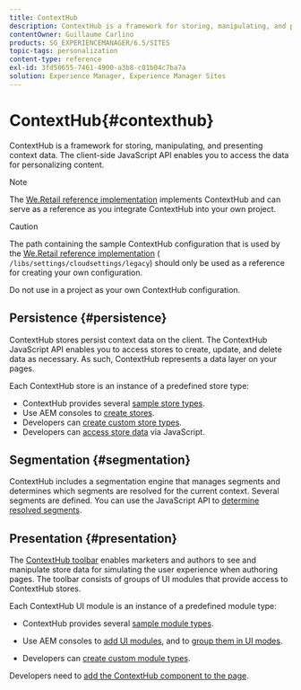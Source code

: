```yaml
---
title: ContextHub
description: ContextHub is a framework for storing, manipulating, and presenting context data
contentOwner: Guillaume Carlino
products: SG_EXPERIENCEMANAGER/6.5/SITES
topic-tags: personalization
content-type: reference
exl-id: 3fd50655-7461-4900-a3b8-c01b04c7ba7a
solution: Experience Manager, Experience Manager Sites
---
```

# ContextHub{#contexthub}

ContextHub is a framework for storing, manipulating, and presenting context data. The client-side JavaScript API enables you to access the data for personalizing content.

>[!NOTE]
>
>The [We.Retail reference implementation](/help/sites-developing/we-retail.md) implements ContextHub and can serve as a reference as you integrate ContextHub into your own project.

>[!CAUTION]
>
>The path containing the sample ContextHub configuration that is used by the [We.Retail reference implementation](/help/sites-developing/we-retail.md) ( `/libs/settings/cloudsettings/legacy`) should only be used as a reference for creating your own configuration.
>
>Do not use in a project as your own ContextHub configuration.

## Persistence {#persistence}

ContextHub stores persist context data on the client. The ContextHub JavaScript API enables you to access stores to create, update, and delete data as necessary. As such, ContextHub represents a data layer on your pages.

Each ContextHub store is an instance of a predefined store type:

* ContextHub provides several [sample store types](/help/sites-developing/ch-samplestores.md).
* Use AEM consoles to [create stores](ch-configuring.md#creating-a-contexthub-store).
* Developers can [create custom store types](/help/sites-developing/ch-extend.md#creating-custom-store-candidates).
* Developers can [access store data](/help/sites-developing/ch-adding.md#interacting-with-contexthub-stores) via JavaScript.

## Segmentation {#segmentation}

ContextHub includes a segmentation engine that manages segments and determines which segments are resolved for the current context. Several segments are defined. You can use the JavaScript API to [determine resolved segments](/help/sites-developing/ch-adding.md#determining-resolved-contexthub-segments).

## Presentation {#presentation}

The [ContextHub toolbar](/help/sites-authoring/ch-previewing.md) enables marketers and authors to see and manipulate store data for simulating the user experience when authoring pages. The toolbar consists of groups of UI modules that provide access to ContextHub stores.

Each ContextHub UI module is an instance of a predefined module type:

* ContextHub provides several [sample module types](/help/sites-developing/ch-samplemodules.md).
* Use AEM consoles to [add UI modules](ch-configuring.md#adding-a-ui-module), and to [group them in UI modes](ch-configuring.md#adding-a-ui-mode).

* Developers can [create custom module types](/help/sites-developing/ch-extend.md#creating-contexthub-ui-module-types).

Developers need to [add the ContextHub component to the page](/help/sites-developing/ch-adding.md).
